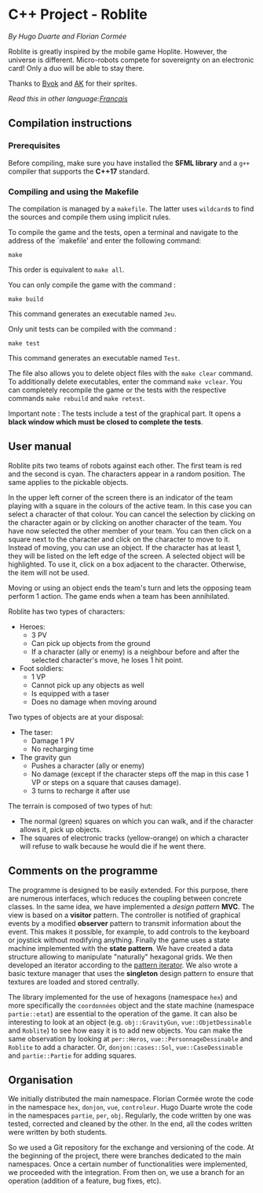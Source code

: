 # C++ Project - Roblite

*By Hugo Duarte and Florian Cormée*

Roblite is greatly inspired by the mobile game Hoplite. However, the universe is different. Micro-robots compete for sovereignty on an electronic
card! Only a duo will be able to stay there.

Thanks to [Bvok](https://facepunchss13.proboards.com/thread/1456/bvoks-sprite-bin) and [AK](https://images-wixmp-ed30a86b8c4ca887773594c2.wixmp.com/f/ef2c82eb-ab3b-4bdb-88ad-5bae9c705695/d95cy6j-83c3a500-8ded-4bab-bbdb-0f382fb7290e.png/v1/fill/w_353,h_118,q_80,strp/half_life_2_custom_gravity_gun_sprite_sheet_by_dantewreckmen_999_d95cy6j-fullview.jpg?token=eyJ0eXAiOiJKV1QiLCJhbGciOiJIUzI1NiJ9.eyJzdWIiOiJ1cm46YXBwOiIsImlzcyI6InVybjphcHA6Iiwib2JqIjpbW3siaGVpZ2h0IjoiPD0xMTgiLCJwYXRoIjoiXC9mXC9lZjJjODJlYi1hYjNiLTRiZGItODhhZC01YmFlOWM3MDU2OTVcL2Q5NWN5NmotODNjM2E1MDAtOGRlZC00YmFiLWJiZGItMGYzODJmYjcyOTBlLnBuZyIsIndpZHRoIjoiPD0zNTMifV1dLCJhdWQiOlsidXJuOnNlcnZpY2U6aW1hZ2Uub3BlcmF0aW9ucyJdfQ.3rRfddHg5iG5DBsjdDR1DXeMTMV_QCNo3FhOpG8-5d0) for their sprites.

*Read this in other language:[Français](README.md)*

## Compilation instructions

### Prerequisites

Before compiling, make sure you have installed the **SFML library** and a `g++` compiler that supports the **C++17** standard.

### Compiling and using the Makefile

The compilation is managed by a `makefile`. The latter uses `wildcard`s to find the sources and compile them using implicit rules.

To compile the game and the tests, open a terminal and navigate to the address of the `makefile' and enter the following command:

```
make
```

This order is equivalent to `make all`.

You can only compile the game with the command :

```
make build
```

This command generates an executable named `Jeu`.

Only unit tests can be compiled with the command :

```
make test
```

This command generates an executable named `Test`.

The file also allows you to delete object files with the `make clear` command. To additionally delete executables, enter the command `make vclear`.
You can completely recompile the game or the tests with the respective commands `make rebuild` and `make retest`.

Important note : The tests include a test of the graphical part. It opens a **black window which must be closed to complete the tests**.

## User manual

Roblite pits two teams of robots against each other. The first team is red and the second is cyan. The characters appear in a random
position. The same applies to the pickable objects.

In the upper left corner of the screen there is an indicator of the team playing with a square in the colours of the active team. In this case you can
select a character of that colour. You can cancel the selection by clicking on the character again or by clicking on another character of
the team. You have now selected the other member of your team. You can then click on a square next to the character and click on the character to move to it.
Instead of moving, you can use an object. If the character has at least 1, they will be listed on the left edge of the screen. A selected object
will be highlighted. To use it, click on a box adjacent to the character. Otherwise, the item will not be used.

Moving or using an object ends the team's turn and lets the opposing team perform 1 action. The game ends when a team has been annihilated.

Roblite has two types of characters:

- Heroes:
  - 3 PV
  - Can pick up objects from the ground
  - If a character (ally or enemy) is a neighbour before and after the selected character's move, he loses 1 hit point.
- Foot soldiers:
  - 1 VP
  - Cannot pick up any objects as well
  - Is equipped with a taser
  - Does no damage when moving around

Two types of objects are at your disposal:

- The taser:
  - Damage 1 PV
  - No recharging time
- The gravity gun
  - Pushes a character (ally or enemy)
  - No damage (except if the character steps off the map in this case 1 VP or steps on a square that causes damage).
  - 3 turns to recharge it after use

The terrain is composed of two types of hut:

- The normal (green) squares on which you can walk, and if the character allows it, pick up objects.
- The squares of electronic tracks (yellow-orange) on which a character will refuse to walk because he would die if he went there.


## Comments on the programme

The programme is designed to be easily extended. For this purpose, there are numerous interfaces, which reduces the coupling between concrete classes. In
the same idea, we have implemented a *design pattern* **MVC**. The view is based on a **visitor** pattern. The controller is notified of graphical events
by a modified **observer** pattern to transmit information about the event. This makes it possible, for example, to add controls to the keyboard or
joystick without modifying anything. Finally the game uses a state machine implemented with the **state pattern**. We have created a data structure allowing to
manipulate "naturally" hexagonal grids. We then developed an iterator according to the [pattern iterator](https://upload.wikimedia.org/wikipedia/commons/thumb/1/13/Iterator_UML_class_diagram.svg/500px-Iterator_UML_class_diagram.svg.png). We also wrote a basic texture manager
that uses the **singleton** design pattern to ensure that textures are loaded and stored centrally.

The library implemented for the use of hexagons (namespace `hex`) and more specifically the `coordonnées` object and the state machine (namespace
`partie::etat`) are essential to the operation of the game. It can also be interesting to look at an object (e.g. `obj::GravityGun`,
`vue::ObjetDessinable` and `Roblite`) to see how easy it is to add new objects. You can make the same observation by looking at `per::Heros`,
`vue::PersonnageDessinable` and `Roblite` to add a character. Or, `donjon::cases::Sol`, `vue::CaseDessinable` and `partie::Partie` for adding
squares.

## Organisation

We initially distributed the main namespace. Florian Cormée wrote the code in the namespace `hex`, `donjon`, `vue`, `controleur`. Hugo Duarte wrote
the code in the namespaces `partie`, `per`, `obj`. Regularly, the code written by one was tested, corrected and cleaned by the other. In the end, all the codes
written were written by both students.

So we used a Git repository for the exchange and versioning of the code. At the beginning of the project, there were branches dedicated to the main namespaces. Once
a certain number of functionalities were implemented, we proceeded with the integration. From then on, we use a branch for an operation (addition of
a feature, bug fixes, etc).
